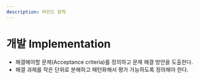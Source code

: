 ```yaml
---
description: 마인드 장착
---
```


# 개발 Implementation

* 해결해야할 문제(Acceptance criteria)를 정의하고 문제 해결 방안을 도출한다.
* 해결 과제를 작은 단위로 분해하고 패턴화해서 평가 가능하도록 정의해야 한다.

